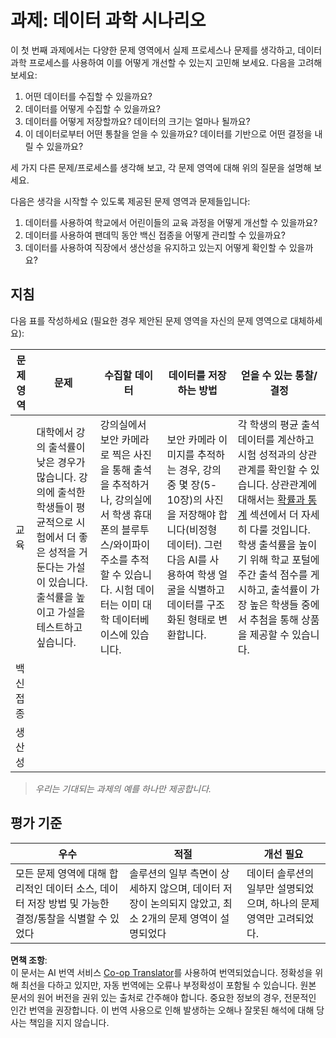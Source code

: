 <!--
CO_OP_TRANSLATOR_METADATA:
{
  "original_hash": "a8f79b9c0484c35b4f26e8aec7fc4d56",
  "translation_date": "2025-08-24T12:39:00+00:00",
  "source_file": "1-Introduction/01-defining-data-science/solution/assignment.md",
  "language_code": "ko"
}
-->
# 과제: 데이터 과학 시나리오

이 첫 번째 과제에서는 다양한 문제 영역에서 실제 프로세스나 문제를 생각하고, 데이터 과학 프로세스를 사용하여 이를 어떻게 개선할 수 있는지 고민해 보세요. 다음을 고려해 보세요:

1. 어떤 데이터를 수집할 수 있을까요?
1. 데이터를 어떻게 수집할 수 있을까요?
1. 데이터를 어떻게 저장할까요? 데이터의 크기는 얼마나 될까요?
1. 이 데이터로부터 어떤 통찰을 얻을 수 있을까요? 데이터를 기반으로 어떤 결정을 내릴 수 있을까요?

세 가지 다른 문제/프로세스를 생각해 보고, 각 문제 영역에 대해 위의 질문을 설명해 보세요.

다음은 생각을 시작할 수 있도록 제공된 문제 영역과 문제들입니다:

1. 데이터를 사용하여 학교에서 어린이들의 교육 과정을 어떻게 개선할 수 있을까요?
1. 데이터를 사용하여 팬데믹 동안 백신 접종을 어떻게 관리할 수 있을까요?
1. 데이터를 사용하여 직장에서 생산성을 유지하고 있는지 어떻게 확인할 수 있을까요?

## 지침

다음 표를 작성하세요 (필요한 경우 제안된 문제 영역을 자신의 문제 영역으로 대체하세요):

| 문제 영역 | 문제 | 수집할 데이터 | 데이터를 저장하는 방법 | 얻을 수 있는 통찰/결정 | 
|-----------|------|---------------|-----------------------|------------------------|
| 교육 | 대학에서 강의 출석률이 낮은 경우가 많습니다. 강의에 출석한 학생들이 평균적으로 시험에서 더 좋은 성적을 거둔다는 가설이 있습니다. 출석률을 높이고 가설을 테스트하고 싶습니다. | 강의실에서 보안 카메라로 찍은 사진을 통해 출석을 추적하거나, 강의실에서 학생 휴대폰의 블루투스/와이파이 주소를 추적할 수 있습니다. 시험 데이터는 이미 대학 데이터베이스에 있습니다. | 보안 카메라 이미지를 추적하는 경우, 강의 중 몇 장(5-10장)의 사진을 저장해야 합니다(비정형 데이터). 그런 다음 AI를 사용하여 학생 얼굴을 식별하고 데이터를 구조화된 형태로 변환합니다. | 각 학생의 평균 출석 데이터를 계산하고 시험 성적과의 상관관계를 확인할 수 있습니다. 상관관계에 대해서는 [확률과 통계](../../04-stats-and-probability/README.md) 섹션에서 더 자세히 다룰 것입니다. 학생 출석률을 높이기 위해 학교 포털에 주간 출석 점수를 게시하고, 출석률이 가장 높은 학생들 중에서 추첨을 통해 상품을 제공할 수 있습니다. |
| 백신 접종 | | | | |
| 생산성 | | | | |

> *우리는 기대되는 과제의 예를 하나만 제공합니다.*

## 평가 기준

우수 | 적절 | 개선 필요
--- | --- | --- |
모든 문제 영역에 대해 합리적인 데이터 소스, 데이터 저장 방법 및 가능한 결정/통찰을 식별할 수 있었다 | 솔루션의 일부 측면이 상세하지 않으며, 데이터 저장이 논의되지 않았고, 최소 2개의 문제 영역이 설명되었다 | 데이터 솔루션의 일부만 설명되었으며, 하나의 문제 영역만 고려되었다.

**면책 조항**:  
이 문서는 AI 번역 서비스 [Co-op Translator](https://github.com/Azure/co-op-translator)를 사용하여 번역되었습니다. 정확성을 위해 최선을 다하고 있지만, 자동 번역에는 오류나 부정확성이 포함될 수 있습니다. 원본 문서의 원어 버전을 권위 있는 출처로 간주해야 합니다. 중요한 정보의 경우, 전문적인 인간 번역을 권장합니다. 이 번역 사용으로 인해 발생하는 오해나 잘못된 해석에 대해 당사는 책임을 지지 않습니다.